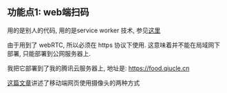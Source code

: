 ## 功能点1: web端扫码
用的是别人的代码, 用的是service worker 技术, 参见[这里](https://github.com/ankh04/qrcodescan.in)

由于用到了 webRTC, 所以必须在 https 协议下使用. 这意味着并不能在局域网下部署, 只能部署到公网服务器上.

我把它部署到了我的腾讯云服务器上, 地址是: https://food.qiucle.cn

[这篇文章](https://juejin.cn/post/6902357766141116430)讲述了移动端网页使用摄像头的两种方式